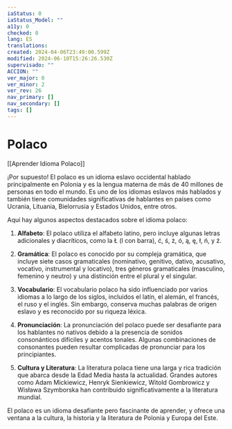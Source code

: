 ```yaml
---
iaStatus: 0
iaStatus_Model: ""
a11y: 0
checked: 0
lang: ES
translations: 
created: 2024-04-06T23:49:00.599Z
modified: 2024-06-10T15:26:26.530Z
supervisado: ""
ACCION: ""
ver_major: 0
ver_minor: 2
ver_rev: 26
nav_primary: []
nav_secondary: []
tags: []
---
```

# Polaco

[[Aprender Idioma Polaco]]

¡Por supuesto! El polaco es un idioma eslavo occidental hablado principalmente en Polonia y es la lengua materna de más de 40 millones de personas en todo el mundo. Es uno de los idiomas eslavos más hablados y también tiene comunidades significativas de hablantes en países como Ucrania, Lituania, Bielorrusia y Estados Unidos, entre otros.

Aquí hay algunos aspectos destacados sobre el idioma polaco:

1. **Alfabeto**: El polaco utiliza el alfabeto latino, pero incluye algunas letras adicionales y diacríticos, como la Ł (l con barra), ć, ś, ż, ó, ą, ę, ł, ń, y ź.

2. **Gramática**: El polaco es conocido por su compleja gramática, que incluye siete casos gramaticales (nominativo, genitivo, dativo, acusativo, vocativo, instrumental y locativo), tres géneros gramaticales (masculino, femenino y neutro) y una distinción entre el plural y el singular.

3. **Vocabulario**: El vocabulario polaco ha sido influenciado por varios idiomas a lo largo de los siglos, incluidos el latín, el alemán, el francés, el ruso y el inglés. Sin embargo, conserva muchas palabras de origen eslavo y es reconocido por su riqueza léxica.

4. **Pronunciación**: La pronunciación del polaco puede ser desafiante para los hablantes no nativos debido a la presencia de sonidos consonánticos difíciles y acentos tonales. Algunas combinaciones de consonantes pueden resultar complicadas de pronunciar para los principiantes.

5. **Cultura y Literatura**: La literatura polaca tiene una larga y rica tradición que abarca desde la Edad Media hasta la actualidad. Grandes autores como Adam Mickiewicz, Henryk Sienkiewicz, Witold Gombrowicz y Wisława Szymborska han contribuido significativamente a la literatura mundial.

El polaco es un idioma desafiante pero fascinante de aprender, y ofrece una ventana a la cultura, la historia y la literatura de Polonia y Europa del Este.